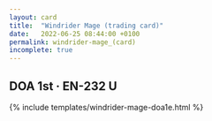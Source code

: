 ```yaml
---
layout: card
title:  "Windrider Mage (trading card)"
date:   2022-06-25 08:44:00 +0100
permalink: windrider-mage_(card)
incomplete: true
---
```


## DOA 1st &middot; EN-232 U

{% include templates/windrider-mage-doa1e.html %}
